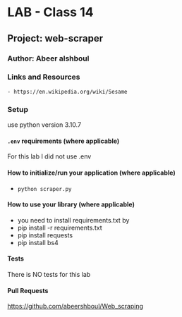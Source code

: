 # LAB - Class 14

## Project: web-scraper

### Author: Abeer alshboul

### Links and Resources
 
    - https://en.wikipedia.org/wiki/Sesame


### Setup
use python version 3.10.7

#### `.env` requirements (where applicable)
For this lab I did not use .env 

#### How to initialize/run your application (where applicable)

- `python scraper.py`

#### How to use your library (where applicable)

- you need to install requirements.txt by 
- pip install -r requirements.txt
- pip install requests
- pip install bs4


#### Tests
There is NO tests for this lab 

#### Pull Requests
https://github.com/abeershboul/Web_scraping
